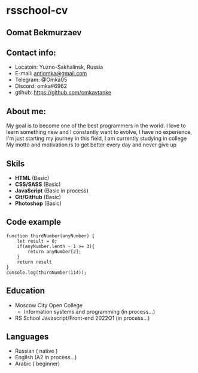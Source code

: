 # rsschool-cv 

## Oomat Bekmurzaev 

## Contact info:
* Locatoin: Yuzno-Sakhalinsk, Russia
* E-mail: antiomka@gmail.com
* Telegram: @Omka05 
* Discord: omka#6962
* gtihub: https://github.com/omkavtanke

## About me:
My goal is to become one of the best programmers in the world. I love to learn something new and I constantly want to evolve, I have no experience, I'm just starting my journey in this field, I am currently studying in college
My motto and motivation is to get better every day and never give up 
## Skils
* __HTML__ (Basic)
* __CSS/SASS__ (Basic)
* __JavaScript__ (Basic in process)
* __Git/GitHub__ (Basic)
* __Photoshop__ (Basic)
## Code example
```
function thirdNumber(anyNumber) {
	let result = 0;
	if(anyNumber.lenth - 1 >= 3){
		return anyNumber[2];
	}
	return result
}
console.log(thirdNumber(114));
```
## Education
* Moscow City Open College
	+ Information systems and programming   (in process...)
* RS School Javascript/Front-end 2022Q1    (in process...)
## Languages
* Russian ( native )
* English (A2 in process...)
* Arabic ( beginner)


